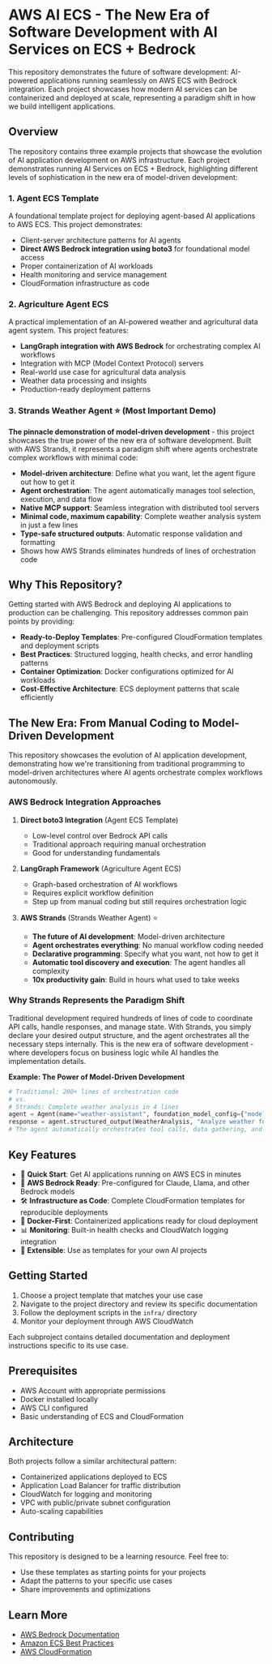 # AWS AI ECS - The New Era of Software Development with AI Services on ECS + Bedrock

This repository demonstrates the future of software development: AI-powered applications running seamlessly on AWS ECS with Bedrock integration. Each project showcases how modern AI services can be containerized and deployed at scale, representing a paradigm shift in how we build intelligent applications.

## Overview

The repository contains three example projects that showcase the evolution of AI application development on AWS infrastructure. Each project demonstrates running AI Services on ECS + Bedrock, highlighting different levels of sophistication in the new era of model-driven development:

### 1. Agent ECS Template
A foundational template project for deploying agent-based AI applications to AWS ECS. This project demonstrates:
- Client-server architecture patterns for AI agents
- **Direct AWS Bedrock integration using boto3** for foundational model access
- Proper containerization of AI workloads
- Health monitoring and service management
- CloudFormation infrastructure as code

### 2. Agriculture Agent ECS
A practical implementation of an AI-powered weather and agricultural data agent system. This project features:
- **LangGraph integration with AWS Bedrock** for orchestrating complex AI workflows
- Integration with MCP (Model Context Protocol) servers
- Real-world use case for agricultural data analysis
- Weather data processing and insights
- Production-ready deployment patterns

### 3. Strands Weather Agent ⭐ (Most Important Demo)
**The pinnacle demonstration of model-driven development** - this project showcases the true power of the new era of software development. Built with AWS Strands, it represents a paradigm shift where agents orchestrate complex workflows with minimal code:
- **Model-driven architecture**: Define what you want, let the agent figure out how to get it
- **Agent orchestration**: The agent automatically manages tool selection, execution, and data flow
- **Native MCP support**: Seamless integration with distributed tool servers
- **Minimal code, maximum capability**: Complete weather analysis system in just a few lines
- **Type-safe structured outputs**: Automatic response validation and formatting
- Shows how AWS Strands eliminates hundreds of lines of orchestration code

## Why This Repository?

Getting started with AWS Bedrock and deploying AI applications to production can be challenging. This repository addresses common pain points by providing:

- **Ready-to-Deploy Templates**: Pre-configured CloudFormation templates and deployment scripts
- **Best Practices**: Structured logging, health checks, and error handling patterns
- **Container Optimization**: Docker configurations optimized for AI workloads
- **Cost-Effective Architecture**: ECS deployment patterns that scale efficiently

## The New Era: From Manual Coding to Model-Driven Development

This repository showcases the evolution of AI application development, demonstrating how we're transitioning from traditional programming to model-driven architectures where AI agents orchestrate complex workflows autonomously.

### AWS Bedrock Integration Approaches

1. **Direct boto3 Integration** (Agent ECS Template)
   - Low-level control over Bedrock API calls
   - Traditional approach requiring manual orchestration
   - Good for understanding fundamentals

2. **LangGraph Framework** (Agriculture Agent ECS)
   - Graph-based orchestration of AI workflows
   - Requires explicit workflow definition
   - Step up from manual coding but still requires orchestration logic

3. **AWS Strands** (Strands Weather Agent) ⭐
   - **The future of AI development**: Model-driven architecture
   - **Agent orchestrates everything**: No manual workflow coding needed
   - **Declarative programming**: Specify what you want, not how to get it
   - **Automatic tool discovery and execution**: The agent handles all complexity
   - **10x productivity gain**: Build in hours what used to take weeks

### Why Strands Represents the Paradigm Shift

Traditional development required hundreds of lines of code to coordinate API calls, handle responses, and manage state. With Strands, you simply declare your desired output structure, and the agent orchestrates all the necessary steps internally. This is the new era of software development - where developers focus on business logic while AI handles the implementation details.

**Example: The Power of Model-Driven Development**
```python
# Traditional: 200+ lines of orchestration code
# vs.
# Strands: Complete weather analysis in 4 lines
agent = Agent(name="weather-assistant", foundation_model_config={"model_id": model_id})
response = agent.structured_output(WeatherAnalysis, "Analyze weather for Chicago farming")
# The agent automatically orchestrates tool calls, data gathering, and response formatting
```

## Key Features

- 🚀 **Quick Start**: Get AI applications running on AWS ECS in minutes
- 🤖 **AWS Bedrock Ready**: Pre-configured for Claude, Llama, and other Bedrock models
- 🛠️ **Infrastructure as Code**: Complete CloudFormation templates for reproducible deployments
- 🐳 **Docker-First**: Containerized applications ready for cloud deployment
- 📊 **Monitoring**: Built-in health checks and CloudWatch logging integration
- 🔧 **Extensible**: Use as templates for your own AI projects

## Getting Started

1. Choose a project template that matches your use case
2. Navigate to the project directory and review its specific documentation
3. Follow the deployment scripts in the `infra/` directory
4. Monitor your deployment through AWS CloudWatch

Each subproject contains detailed documentation and deployment instructions specific to its use case.

## Prerequisites

- AWS Account with appropriate permissions
- Docker installed locally
- AWS CLI configured
- Basic understanding of ECS and CloudFormation

## Architecture

Both projects follow a similar architectural pattern:
- Containerized applications deployed to ECS
- Application Load Balancer for traffic distribution
- CloudWatch for logging and monitoring
- VPC with public/private subnet configuration
- Auto-scaling capabilities

## Contributing

This repository is designed to be a learning resource. Feel free to:
- Use these templates as starting points for your projects
- Adapt the patterns to your specific use cases
- Share improvements and optimizations

## Learn More

- [AWS Bedrock Documentation](https://docs.aws.amazon.com/bedrock/)
- [Amazon ECS Best Practices](https://docs.aws.amazon.com/AmazonECS/latest/bestpracticesguide/)
- [AWS CloudFormation](https://aws.amazon.com/cloudformation/)